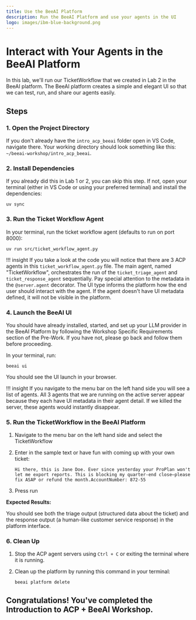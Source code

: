 ```yaml
---
title: Use the BeeAI Platform
description: Run the BeeAI Platform and use your agents in the UI
logo: images/ibm-blue-background.png
---
```


# Interact with Your Agents in the BeeAI Platform

In this lab, we'll run our TicketWorkflow that we created in Lab 2 in the BeeAI platform. The BeeAI platform creates a simple and elegant UI so that we can test, run, and share our agents easily.

## Steps

### 1. Open the Project Directory

If you don't already have the `intro_acp_beeai` folder open in VS Code, navigate there. Your working directory should look something like this: `~/beeai-workshop/intro_acp_beeai`.

### 2. Install Dependencies

If you already did this in Lab 1 or 2, you can skip this step. If not, open your terminal (either in VS Code or using your preferred terminal) and install the dependencies:

```shell
uv sync
```

### 3. Run the Ticket Workflow Agent

In your terminal, run the ticket workflow agent (defaults to run on port 8000):

```shell
uv run src/ticket_workflow_agent.py
```

!!! insight
    If you take a look at the code you will notice that there are 3 ACP agents in this `ticket_workflow_agent.py` file. The main agent, named "TicketWorkflow", orchestrates the run of the `ticket_triage_agent` and `ticket_response_agent` sequentially. Pay special attention to the metadata in the `@server.agent` decorator. The UI type informs the platform how the end user should interact with the agent. If the agent doesn't have UI metadata defined, it will not be visible in the platform.

### 4. Launch the BeeAI UI

You should have already installed, started, and set up your LLM provider in the BeeAI Platform by following the Workshop Specific Requirements section of the Pre-Work. If you have not, please go back and follow them before proceeding.

In your terminal, run:

```shell
beeai ui
```

You should see the UI launch in your browser.

!!! insight
    If you navigate to the menu bar on the left hand side you will see a list of agents. All 3 agents that we are running on the active server appear because they each have UI metadata in their agent detail. If we killed the server, these agents would instantly disappear.

### 5. Run the TicketWorkflow in the BeeAI Platform

1. Navigate to the menu bar on the left hand side and select the TicketWorkflow
2. Enter in the sample text or have fun with coming up with your own ticket:

    ```text
    Hi there, this is Jane Doe. Ever since yesterday your ProPlan won't let me export reports. This is blocking my quarter-end close—please fix ASAP or refund the month.AccountNumber: 872-55
    ```

3. Press run

**Expected Results:**

You should see both the triage output (structured data about the ticket) and the response output (a human-like customer service response) in the platform interface.

### 6. Clean Up

1. Stop the ACP agent servers using `Ctrl + C` or exiting the terminal where it is running.
2. Clean up the platform by running this command in your terminal:

    ```shell
    beeai platform delete
    ```

## Congratulations! You've completed the Introduction to ACP + BeeAI Workshop.